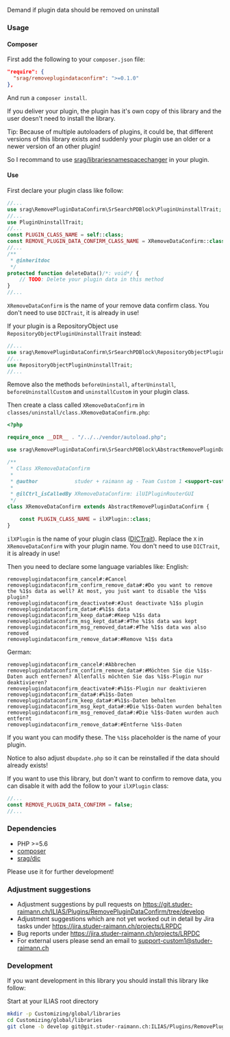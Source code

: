 Demand if plugin data should be removed on uninstall

### Usage

#### Composer
First add the following to your `composer.json` file:
```json
"require": {
  "srag/removeplugindataconfirm": ">=0.1.0"
},
```

And run a `composer install`.

If you deliver your plugin, the plugin has it's own copy of this library and the user doesn't need to install the library.

Tip: Because of multiple autoloaders of plugins, it could be, that different versions of this library exists and suddenly your plugin use an older or a newer version of an other plugin!

So I recommand to use [srag/librariesnamespacechanger](https://packagist.org/packages/srag/librariesnamespacechanger) in your plugin.

#### Use
First declare your plugin class like follow:
```php
//...
use srag\RemovePluginDataConfirm\SrSearchPDBlock\PluginUninstallTrait;
//...
use PluginUninstallTrait;
//...
const PLUGIN_CLASS_NAME = self::class;
const REMOVE_PLUGIN_DATA_CONFIRM_CLASS_NAME = XRemoveDataConfirm::class;
//...
/**
 * @inheritdoc
 */
protected function deleteData()/*: void*/ {
    // TODO: Delete your plugin data in this method
}
//...
```
`XRemoveDataConfirm` is the name of your remove data confirm class.
You don't need to use `DICTrait`, it is already in use!

If your plugin is a RepositoryObject use `RepositoryObjectPluginUninstallTrait` instead:
```php
//...
use srag\RemovePluginDataConfirm\SrSearchPDBlock\RepositoryObjectPluginUninstallTrait;
//...
use RepositoryObjectPluginUninstallTrait;
//...
```

Remove also the methods `beforeUninstall`, `afterUninstall`, `beforeUninstallCustom` and `uninstallCustom` in your plugin class.

Then create a class called `XRemoveDataConfirm` in `classes/uninstall/class.XRemoveDataConfirm.php`:
```php
<?php

require_once __DIR__ . "/../../vendor/autoload.php";

use srag\RemovePluginDataConfirm\SrSearchPDBlock\AbstractRemovePluginDataConfirm;

/**
 * Class XRemoveDataConfirm
 *
 * @author            studer + raimann ag - Team Custom 1 <support-custom1@studer-raimann.ch>
 *
 * @ilCtrl_isCalledBy XRemoveDataConfirm: ilUIPluginRouterGUI
 */
class XRemoveDataConfirm extends AbstractRemovePluginDataConfirm {

    const PLUGIN_CLASS_NAME = ilXPlugin::class;
}

```
`ilXPlugin` is the name of your plugin class ([DICTrait](https://github.com/studer-raimann/DIC)).
Replace the `X` in `XRemoveDataConfirm` with your plugin name.
You don't need to use `DICTrait`, it is already in use!

Then you need to declare some language variables like:
English:
```
removeplugindataconfirm_cancel#:#Cancel
removeplugindataconfirm_confirm_remove_data#:#Do you want to remove the %1$s data as well? At most, you just want to disable the %1$s plugin?
removeplugindataconfirm_deactivate#:#Just deactivate %1$s plugin
removeplugindataconfirm_data#:#%1$s data
removeplugindataconfirm_keep_data#:#Keep %1$s data
removeplugindataconfirm_msg_kept_data#:#The %1$s data was kept
removeplugindataconfirm_msg_removed_data#:#The %1$s data was also removed
removeplugindataconfirm_remove_data#:#Remove %1$s data
```
German:
```
removeplugindataconfirm_cancel#:#Abbrechen
removeplugindataconfirm_confirm_remove_data#:#Möchten Sie die %1$s-Daten auch entfernen? Allenfalls möchten Sie das %1$s-Plugin nur deaktivieren?
removeplugindataconfirm_deactivate#:#%1$s-Plugin nur deaktivieren
removeplugindataconfirm_data#:#%1$s-Daten
removeplugindataconfirm_keep_data#:#%1$s-Daten behalten
removeplugindataconfirm_msg_kept_data#:#Die %1$s-Daten wurden behalten
removeplugindataconfirm_msg_removed_data#:#Die %1$s-Daten wurden auch entfernt
removeplugindataconfirm_remove_data#:#Entferne %1$s-Daten
```
If you want you can modify these. The `%1$s` placeholder is the name of your plugin.

Notice to also adjust `dbupdate.php` so it can be reinstalled if the data should already exists!

If you want to use this library, but don't want to confirm to remove data, you can disable it with add the follow to your `ilXPlugin` class:
```php
//...
const REMOVE_PLUGIN_DATA_CONFIRM = false;
//...
```
### Dependencies
* PHP >=5.6
* [composer](https://getcomposer.org)
* [srag/dic](https://packagist.org/packages/srag/dic)

Please use it for further development!

### Adjustment suggestions
* Adjustment suggestions by pull requests on https://git.studer-raimann.ch/ILIAS/Plugins/RemovePluginDataConfirm/tree/develop
* Adjustment suggestions which are not yet worked out in detail by Jira tasks under https://jira.studer-raimann.ch/projects/LRPDC
* Bug reports under https://jira.studer-raimann.ch/projects/LRPDC
* For external users please send an email to support-custom1@studer-raimann.ch

### Development
If you want development in this library you should install this library like follow:

Start at your ILIAS root directory
```bash
mkdir -p Customizing/global/libraries
cd Customizing/global/libraries
git clone -b develop git@git.studer-raimann.ch:ILIAS/Plugins/RemovePluginDataConfirm.git RemovePluginDataConfirm
```
